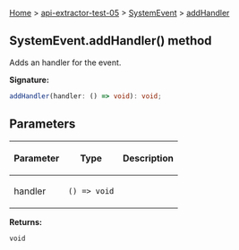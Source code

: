[Home](./index) &gt; [api-extractor-test-05](./api-extractor-test-05.md) &gt; [SystemEvent](./api-extractor-test-05.systemevent.md) &gt; [addHandler](./api-extractor-test-05.systemevent.addhandler.md)

## SystemEvent.addHandler() method

Adds an handler for the event.

<b>Signature:</b>

```typescript
addHandler(handler: () => void): void;
```

## Parameters

|  <p>Parameter</p> | <p>Type</p> | <p>Description</p> |
|  --- | --- | --- |
|  <p>handler</p> | <p>`() => void`</p> |  |

<b>Returns:</b>

`void`

